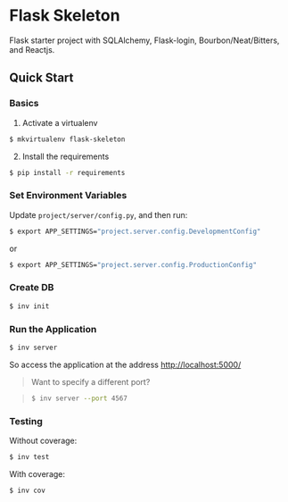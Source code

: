 # Flask Skeleton

Flask starter project with SQLAlchemy, Flask-login, Bourbon/Neat/Bitters, and Reactjs.

## Quick Start

### Basics

1. Activate a virtualenv
```sh
$ mkvirtualenv flask-skeleton
```
2. Install the requirements
```sh
$ pip install -r requirements
```

### Set Environment Variables

Update `project/server/config.py`, and then run:

```sh
$ export APP_SETTINGS="project.server.config.DevelopmentConfig"
```

or

```sh
$ export APP_SETTINGS="project.server.config.ProductionConfig"
```

### Create DB

```sh
$ inv init
```

### Run the Application

```sh
$ inv server
```

So access the application at the address [http://localhost:5000/](http://localhost:5000/)

> Want to specify a different port?

> ```sh
> $ inv server --port 4567
> ```

### Testing

Without coverage:

```sh
$ inv test
```

With coverage:

```sh
$ inv cov
```
